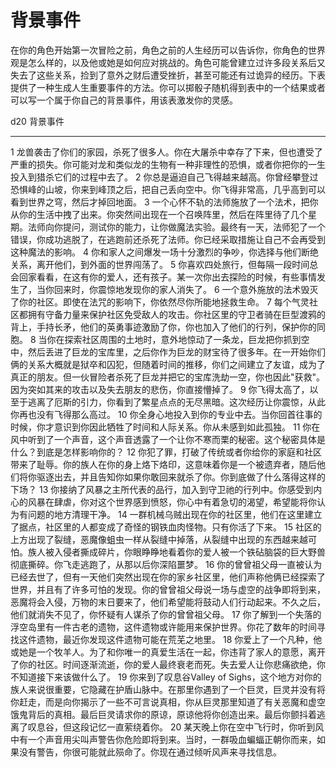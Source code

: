 # 背景事件

在你的角色开始第一次冒险之前，角色之前的人生经历可以告诉你，你角色的世界观是怎么样的，以及他或她是如何应对挑战的。角色可能曾建立过许多段关系后又失去了这些关系，捡到了意外之财后遭受挫折，甚至可能还有过诡异的经历。下表提供了一种生成人生重要事件的方法。你可以掷骰子随机得到表中的一个结果或者可以写一个属于你自己的背景事件，用该表激发你的灵感。

  d20   背景事件
  ----- --------------------------------------------------------------------------------------------------------------------------------------------------------------------------------------------------------------------------------------------------------------------------------------------------------------------------------------------
  1     龙兽袭击了你们的家园，杀死了很多人。你在大屠杀中幸存了下来，但也遭受了严重的损失。你可能对龙和类似龙的生物有一种非理性的恐惧，或者你把你的一生投入到猎杀它们的过程中去了。
  2     你总是逼迫自己飞得越来越高。你曾经攀登过恐惧峰的山坡，你来到峰顶之后，把自己丢向空中。你飞得非常高，几乎高到可以看到世界之穹，然后才掉回地面。
  3     一个心怀不轨的法师施放了一个法术，把你从你的生活中拽了出来。你突然间出现在一个召唤阵里，然后在阵里待了几个星期。法师向你提问，测试你的能力，让你做魔法实验。最终有一天，法师犯了一个错误，你成功逃脱了，在逃跑前还杀死了法师。你已经采取措施让自己不会再受到这种魔法的影响。
  4     你和家人之间爆发一场十分激烈的争吵，你选择与他们断绝关系，离开他们，到外面的世界闯荡了。
  5     你喜欢四处旅行，但每隔一段时间总会回家看看，在这有你的爱人，还有孩子。某一次你出去探险的时候，有些事情发生了，当你回来时，你震惊地发现你的家人消失了。
  6     一个意外施放的法术毁灭了你的社区。即使在法咒的影响下，你依然尽你所能地拯救生命。
  7     每个气灵社区都拥有守备力量来保护社区免受敌人的攻击。你社区里的守卫者骑在巨型渡鸦的背上，手持长矛，他们的英勇事迹激励了你，你也加入了他们的行列，保护你的同胞。
  8     当你在探索社区周围的土地时，意外地惊动了一条龙，巨龙把你抓到空中，然后丢进了巨龙的宝库里，之后你作为巨龙的财宝待了很多年。在一开始你们俩的关系大概就是狱卒和囚犯，但随着时间的推移，你们之间建立了友谊，成为了真正的朋友。但一伙冒险者杀死了巨龙并把它的宝库洗劫一空，你也因此"获救"。因为突如其来的攻击以及失去朋友的悲伤，你直接懵掉了。
  9     你飞得太高了，以至于逃离了厄斯的引力，你看到了繁星点点的无尽黑暗。这次经历让你震惊，从此你再也没有飞得那么高过。
  10    你全身心地投入到你的专业中去。当你回首往事的时候，你才意识到你因此牺牲了时间和人际关系。你从未感到如此孤独。
  11    你在风中听到了一个声音，这个声音透露了一个让你不寒而栗的秘密。这个秘密具体是什么？到底是怎样影响你的？
  12    你犯了罪，打破了传统或者你给你的家庭和社区带来了耻辱。你的族人在你的身上烙下烙印，这意味着你是一个被遗弃者，随后他们将你驱逐出去，并且告知你如果你敢回来就杀了你。你到底做了什么落得这样的下场？
  13    你接纳了风暴之主所代表的品行，加入到守卫祂的行列中。你感受到内心的风暴在肆虐，你对这个世界感到愤怒，你心中有着急切的渴望，希望能将你认为有问题的地方清理干净。
  14    一群机械乌贼出现在你的社区里，他们在这里建立了据点，社区里的人都变成了奇怪的钢铁血肉怪物。只有你活了下来。
  15    社区的上方出现了裂缝，恶魔像蛆虫一样从裂缝中掉落，从裂缝中出现的东西越来越可怕。族人被入侵者撕成碎片，你眼睁睁地看着你的爱人被一个铁砧脑袋的巨大野兽彻底撕碎。你飞走逃跑了，从那以后你深陷噩梦。
  16    你的曾曾祖父母一直被认为已经去世了，但有一天他们突然出现在你的家乡社区里，他们声称他俩已经探索了世界，并且有了许多可怕的发现。你的曾曾祖父母说一场与虚空的战争即将到来，恶魔将会入侵，万物的末日要来了，他们希望能将鼓动人们行动起来。不久之后，他们就消失不见了，你怀疑有人谋杀了你的曾曾祖父母。
  17    你了解到一个失落的浮空岛里有一件古老的遗物，这件遗物或许能用来保护世界。你花了数年的时间寻找这件遗物，最近你发现这件遗物可能在荒芜之地里。
  18    你爱上了一个凡种，他或她是一个牧羊人。为了和你唯一的真爱生活在一起，你违背了家人的意愿，离开了你的社区。时间逐渐流逝，你的爱人最终衰老而死。失去爱人让你悲痛欲绝，你不知道接下来该做什么了。
  19    你来到了叹息谷Valley of Sighs，这个地方对你的族人来说很重要，它隐藏在护盾山脉中。在那里你遇到了一个巨灵，巨灵并没有将你赶走，而是向你揭示了一些不可言说真相，你从巨灵那里知道了有关恶魔和虚空饿鬼背后的真相。最后巨灵请求你的原谅，原谅他将你创造出来。最后你颤抖着逃离了叹息谷，但这段记忆一直萦绕着你。
  20    某天晚上你在空中飞行时，你听到风中有一个声音用尖叫声警告你危险即将到来。当时，一群吸血蝙蝠正朝你而来，如果没有警告，你很可能就此殒命了。你现在通过倾听风声来寻找信息。
